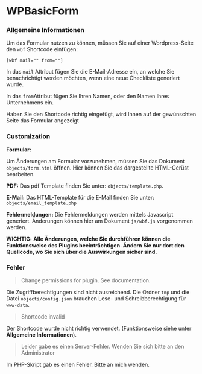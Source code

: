 # WPBasicForm

### Allgemeine Informationen ###
Um das Formular nutzen zu können, müssen Sie auf einer Wordpress-Seite den `wbf` Shortcode einfügen:

`[wbf mail="" from=""]`

In das `mail` Attribut fügen Sie die E-Mail-Adresse ein, an welche Sie benachrichtigt werden möchten, wenn eine neue  Checkliste generiert wurde.

In das `from`Attribut fügen Sie Ihren Namen, oder den Namen Ihres Unternehmens ein.

Haben Sie den Shortcode richtig eingefügt, wird Ihnen auf der gewünschten Seite das Formular angezeigt

### Customization ###

**Formular:**

Um Änderungen am Formular vorzunehmen, müssen Sie das Dokument `objects/form.html` öffnen. Hier können Sie das dargestellte HTML-Gerüst bearbeiten.

**PDF:**
Das pdf Template finden Sie unter: `objects/template.php`.

**E-Mail:**
Das HTML-Template für die E-Mail finden Sie unter: `objects/email_template.php`

**Fehlermeldungen:**
Die Fehlermeldungen werden mittels Javascript generiert. Änderungen können hier am Dokument `js/wbf.js` vorgenommen werden.

**WICHTIG:**
**Alle Änderungen, welche Sie durchführen können die Funktionsweise des Plugins beeinträchtigen. Ändern Sie nur dort den Quellcode, wo Sie sich über die Auswirkungen sicher sind.**

### Fehler ###

> Change permissions for plugin. See documentation.

Die Zugriffberechtigungen sind nicht ausreichend. Die Ordner `tmp` und die Datei `objects/config.json` brauchen Lese- und 
Schreibberechtigung für `www-data`.

> Shortcode invalid

Der Shortcode wurde nicht richtig verwendet. (Funktionsweise siehe unter **Allgemeine Informationen**).

> Leider gabe es einen Server-Fehler. Wenden Sie sich bitte an den Administrator

Im PHP-Skript gab es einen Fehler. Bitte an mich wenden.
